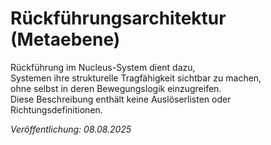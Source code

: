 # Rückführungsarchitektur (Metaebene)

Rückführung im Nucleus-System dient dazu,  
Systemen ihre strukturelle Tragfähigkeit sichtbar zu machen,  
ohne selbst in deren Bewegungslogik einzugreifen.  
Diese Beschreibung enthält keine Auslöserlisten oder Richtungsdefinitionen.

*Veröffentlichung: 08.08.2025*
